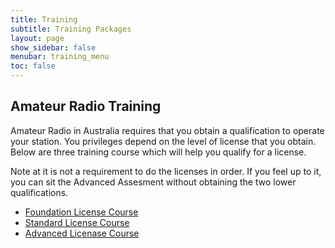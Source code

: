 ```yaml
---
title: Training 
subtitle: Training Packages
layout: page
show_sidebar: false
menubar: training_menu
toc: false
---
```


## Amateur Radio Training

Amateur Radio in Australia requires that you obtain a qualification to operate your station. You privileges depend on the level of license that you obtain. Below are three training course which will help you qualify for a license.

Note at it is not a requirement to do the licenses in order. If you feel up to it, you can sit the Advanced Assesment without obtaining the two lower qualifications.

- [Foundation License Course](./foundation/)
- [Standard License Course](./standard/)
- [Advanced Licenase Course](./advanced/)
